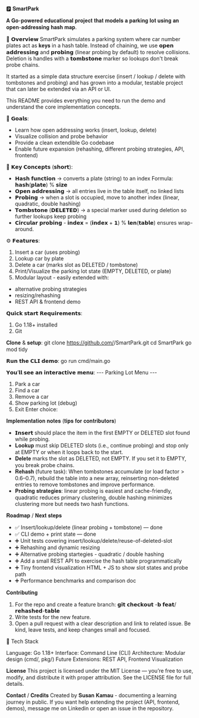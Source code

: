 🅿️ 𝐒𝐦𝐚𝐫𝐭𝐏𝐚𝐫𝐤

𝐀 𝐆𝐨-𝐩𝐨𝐰𝐞𝐫𝐞𝐝 𝐞𝐝𝐮𝐜𝐚𝐭𝐢𝐨𝐧𝐚𝐥 𝐩𝐫𝐨𝐣𝐞𝐜𝐭 𝐭𝐡𝐚𝐭 𝐦𝐨𝐝𝐞𝐥𝐬 𝐚 𝐩𝐚𝐫𝐤𝐢𝐧𝐠 𝐥𝐨𝐭 𝐮𝐬𝐢𝐧𝐠 𝐚𝐧 𝐨𝐩𝐞𝐧-𝐚𝐝𝐝𝐫𝐞𝐬𝐬𝐢𝐧𝐠 𝐡𝐚𝐬𝐡 𝐦𝐚𝐩.


🌱 𝗢𝘃𝗲𝗿𝘃𝗶𝗲𝘄
SmartPark simulates a parking system where car number plates act as 𝐤𝐞𝐲𝐬 in a hash table.
Instead of chaining, we use 𝗼𝗽𝗲𝗻 𝗮𝗱𝗱𝗿𝗲𝘀𝘀𝗶𝗻𝗴 and 𝗽𝗿𝗼𝗯𝗶𝗻𝗴 (linear probing by default) to resolve collisions.
Deletion is handles with a 𝘁𝗼𝗺𝗯𝘀𝘁𝗼𝗻𝗲 marker so lookups don't break probe chains.

It started as a simple data structure exercise (insert / lookup / delete with tombstones and probing) and has grown into a modular, testable project that can later be extended via an API or UI.

This README provides everything you need to run the demo and understand the core implementation concepts.


🎯 𝗚𝗼𝗮𝗹𝘀: 
- Learn how open addressing works (insert, lookup, delete)
- Visualize collision and probe behavior
- Provide a clean extendible Go codebase
- Enable future expansion (rehashing, different probing strategies, API, frontend)


🧠 𝗞𝗲𝘆 𝗖𝗼𝗻𝗰𝗲𝗽𝘁𝘀 (𝘀𝗵𝗼𝗿𝘁):
- 𝗛𝗮𝘀𝗵 𝗳𝘂𝗻𝗰𝘁𝗶𝗼𝗻 → converts a plate (string) to an index
Formula: 𝗵𝗮𝘀𝗵(𝗽𝗹𝗮𝘁𝗲) % 𝘀𝗶𝘇𝗲 
- 𝗢𝗽𝗲𝗻 𝗮𝗱𝗱𝗿𝗲𝘀𝘀𝗶𝗻𝗴 → all entries live in the table itself, no linked lists 
- 𝗣𝗿𝗼𝗯𝗶𝗻𝗴 → when a slot is occupied, move to another index (linear, quadratic, double hashing)
- 𝗧𝗼𝗺𝗯𝘀𝘁𝗼𝗻𝗲 (𝗗𝗘𝗟𝗘𝗧𝗘𝗗) → a special marker used during deletion so further lookups keep probing
- 𝗖𝗶𝗿𝗰𝘂𝗹𝗮𝗿 𝗽𝗿𝗼𝗯𝗶𝗻𝗴 - 𝗶𝗻𝗱𝗲𝘅 = (𝗶𝗻𝗱𝗲𝘅 + 𝟭) % 𝗹𝗲𝗻(𝘁𝗮𝗯𝗹𝗲) ensures wrap-around.


⚙️ 𝗙𝗲𝗮𝘁𝘂𝗿𝗲𝘀: 
1. Insert a car (uses probing) 
2. Lookup car by plate 
3. Delete a car (marks slot as DELETED / tombstone) 
4. Print/Visualize the parking lot state (EMPTY, DELETED, or plate) 
5. Modular layout - easily extended with: 
- alternative probing strategies 
- resizing/rehashing 
- REST API & frontend demo


𝗤𝘂𝗶𝗰𝗸 𝘀𝘁𝗮𝗿𝘁
𝗥𝗲𝗾𝘂𝗶𝗿𝗲𝗺𝗲𝗻𝘁𝘀: 
1. Go 1.18+ installed
2. Git


𝐂𝐥𝐨𝐧𝐞 & 𝐬𝐞𝐭𝐮𝐩:
git clone https://github.com/<your-username>/SmartPark.git
cd SmartPark
go mod tidy


𝗥𝘂𝗻 𝘁𝗵𝗲 𝗖𝗟𝗜 𝗱𝗲𝗺𝗼:
go run cmd/main.go


𝗬𝗼𝘂’𝗹𝗹 𝘀𝗲𝗲 𝗮𝗻 𝗶𝗻𝘁𝗲𝗿𝗮𝗰𝘁𝗶𝘃𝗲 𝗺𝗲𝗻𝘂:
--- Parking Lot Menu ---
1. Park a car
2. Find a car
3. Remove a car
4. Show parking lot (debug)
5. Exit
Enter choice:


𝐈𝐦𝐩𝐥𝐞𝐦𝐞𝐧𝐭𝐚𝐭𝐢𝐨𝐧 𝐧𝐨𝐭𝐞𝐬 (𝐭𝐢𝐩𝐬 𝐟𝐨𝐫 𝐜𝐨𝐧𝐭𝐫𝐢𝐛𝐮𝐭𝐨𝐫𝐬)
- 𝗜𝗻𝘀𝗲𝗿𝘁 should place the item in the first EMPTY or DELETED slot found while probing.
- 𝐋𝐨𝐨𝐤𝐮𝐩 must skip DELETED slots (i.e., continue probing) and stop only at EMPTY or when it loops back to the start.
- 𝐃𝐞𝐥𝐞𝐭𝐞 marks the slot as DELETED, not EMPTY. If you set it to EMPTY, you break probe chains.
- 𝐑𝐞𝐡𝐚𝐬𝐡 (future task): When tombstones accumulate (or load factor > 0.6–0.7), rebuild the table into a new array, reinserting non-deleted entries to remove tombstones and improve performance.
- 𝐏𝐫𝐨𝐛𝐢𝐧𝐠 𝐬𝐭𝐫𝐚𝐭𝐞𝐠𝐢𝐞𝐬: linear probing is easiest and cache-friendly, quadratic reduces primary clustering, double hashing minimizes clustering more but needs two hash functions.


𝐑𝐨𝐚𝐝𝐦𝐚𝐩 / 𝐍𝐞𝐱𝐭 𝐬𝐭𝐞𝐩𝐬

- ✅ Insert/lookup/delete (linear probing + tombstone) — done
- ✅ CLI demo + print state — done
- ➕ Unit tests covering insert/lookup/delete/reuse-of-deleted-slot
- ➕ Rehashing and dynamic resizing
- ➕ Alternative probing startegies - quadratic / double hashing
- ➕ Add a small REST API to exercise the hash table programmatically
- ➕ Tiny frontend visualization HTML + JS to show slot states and probe path
- ➕ Performance benchmarks and comparison doc

𝐂𝐨𝐧𝐭𝐫𝐢𝐛𝐮𝐭𝐢𝐧𝐠

1. For the repo and create a feature branch: 
𝗴𝗶𝘁 𝗰𝗵𝗲𝗰𝗸𝗼𝘂𝘁 -𝗯 𝗳𝗲𝗮𝘁/𝗿𝗲𝗵𝗮𝘀𝗵𝗲𝗱-𝘁𝗮𝗯𝗹𝗲
2. Write tests for the new feature.
3. Open a pull request with a clear description and link to related issue.
Be kind, leave tests, and keep changes small and focused.


🧰 Tech Stack

Language: Go 1.18+
Interface: Command Line (CLI)
Architecture: Modular design (cmd/, pkg/)
Future Extensions: REST API, Frontend Visualization


𝐋𝐢𝐜𝐞𝐧𝐬𝐞
This project is licensed under the MIT License — you’re free to use, modify, and distribute it with proper attribution.
See the LICENSE file for full details.

𝐂𝐨𝐧𝐭𝐚𝐜𝐭 / 𝐂𝐫𝐞𝐝𝐢𝐭𝐬
Created by 𝐒𝐮𝐬𝐚𝐧 𝐊𝐚𝐦𝐚𝐮 - documenting a learning journey in public.
If you want help extending the project (API, frontend, demos), message me on Linkedin or open an issue in the repository.
